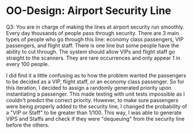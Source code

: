 # OO-Design: Airport Security Line

Q3:
  You are in charge of making the lines at airport security run smoothly. Every day thousands of people
  pass through security. There are 3 main types of people who go through this line: economy class
  passengers, VIP passengers, and flight staff. There is one line but some people have the ability to cut
  through. The system should allow VIPs and flight staff go straight to the scanners. They are rare
  occurrences and only appear 1 in every 100 people.
 
I did find it a little confusing as to how the problem wanted the passengers to be decided as a VIP, flight staff, or an economy class passenger. So for this iteration, I decided to assign a randomly generated priority upon instantiating a passenger. This made testing with unit tests impossible as I couldn't predict the correct priority. However, to make sure passengers were being properly added to the security line, I changed the probability of a "VIP or Staff" to be greater than 1/100. This way, I was able to generate VIPS and Staffs and check if they were "dequeuing" from the security line before the others.
